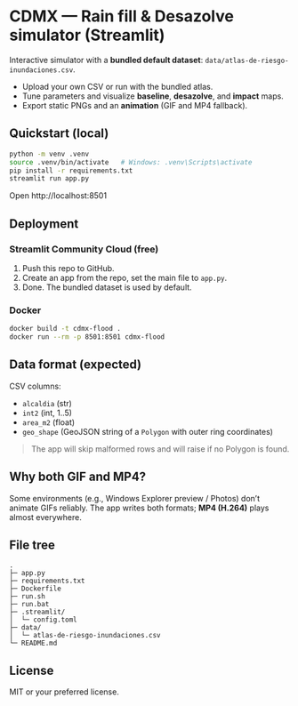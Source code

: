 # CDMX — Rain fill & Desazolve simulator (Streamlit)

Interactive simulator with a **bundled default dataset**:
`data/atlas-de-riesgo-inundaciones.csv`.

- Upload your own CSV or run with the bundled atlas.
- Tune parameters and visualize **baseline**, **desazolve**, and **impact** maps.
- Export static PNGs and an **animation** (GIF and MP4 fallback).

## Quickstart (local)

```bash
python -m venv .venv
source .venv/bin/activate   # Windows: .venv\Scripts\activate
pip install -r requirements.txt
streamlit run app.py
```

Open http://localhost:8501

## Deployment

### Streamlit Community Cloud (free)
1. Push this repo to GitHub.
2. Create an app from the repo, set the main file to `app.py`.
3. Done. The bundled dataset is used by default.

### Docker
```bash
docker build -t cdmx-flood .
docker run --rm -p 8501:8501 cdmx-flood
```

## Data format (expected)
CSV columns:
- `alcaldia` (str)
- `int2` (int, 1..5)
- `area_m2` (float)
- `geo_shape` (GeoJSON string of a `Polygon` with outer ring coordinates)

> The app will skip malformed rows and will raise if no Polygon is found.

## Why both GIF and MP4?
Some environments (e.g., Windows Explorer preview / Photos) don’t animate GIFs
reliably. The app writes both formats; **MP4 (H.264)** plays almost everywhere.

## File tree
```
.
├─ app.py
├─ requirements.txt
├─ Dockerfile
├─ run.sh
├─ run.bat
├─ .streamlit/
│  └─ config.toml
├─ data/
│  └─ atlas-de-riesgo-inundaciones.csv
└─ README.md
```

## License
MIT or your preferred license.
